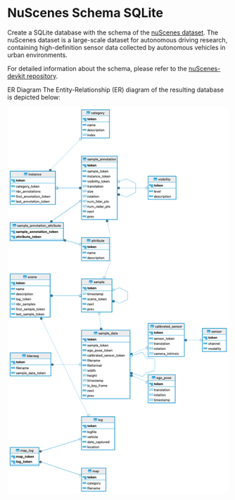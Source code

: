 # NuScenes Schema SQLite

Create a SQLite database with the schema of the [nuScenes dataset](https://www.nuscenes.org/nuscenes).
The nuScenes dataset is a large-scale dataset for autonomous driving research, containing high-definition sensor data collected by autonomous vehicles in urban environments.

For detailed information about the schema, please refer to the [nuScenes-devkit repository](https://github.com/nutonomy/nuscenes-devkit/blob/master/docs/schema_nuscenes.md).

ER Diagram
The Entity-Relationship (ER) diagram of the resulting database is depicted below:

![ER diagram](ER_diagram.png)
